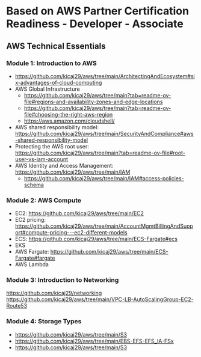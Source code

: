 # Based on AWS Partner Certification Readiness - Developer - Associate

## AWS Technical Essentials

### Module 1: Introduction to AWS

* https://github.com/kicaj29/aws/tree/main/ArchitectingAndEcosystem#six-advantages-of-cloud-computing
* AWS Global Infrastructure
  * https://github.com/kicaj29/aws/tree/main?tab=readme-ov-file#regions-and-availability-zones-and-edge-locations
  * https://github.com/kicaj29/aws/tree/main?tab=readme-ov-file#choosing-the-right-aws-region
  * https://aws.amazon.com/cloudshell/
* AWS shared responsibility model: https://github.com/kicaj29/aws/tree/main/SecurityAndCompliance#aws-shared-responsibility-model
* Protecting the AWS root user: https://github.com/kicaj29/aws/tree/main?tab=readme-ov-file#root-user-vs-iam-account
* AWS Identity and Access Management: https://github.com/kicaj29/aws/tree/main/IAM
  * https://github.com/kicaj29/aws/tree/main/IAM#access-policies-schema

### Module 2: AWS Compute

* EC2: https://github.com/kicaj29/aws/tree/main/EC2
* EC2 pricing: https://github.com/kicaj29/aws/tree/main/AccountMgmtBillingAndSupport#compute-pricing---ec2-different-models
* ECS: https://github.com/kicaj29/aws/tree/main/ECS-Fargate#ecs
* EKS
* AWS Fargate: https://github.com/kicaj29/aws/tree/main/ECS-Fargate#fargate
* AWS Lambda

### Module 3: Introduction to Networking

https://github.com/kicaj29/networking   
https://github.com/kicaj29/aws/tree/main/VPC-LB-AutoScalingGroup-EC2-Route53

### Module 4: Storage Types

* https://github.com/kicaj29/aws/tree/main/S3   
* https://github.com/kicaj29/aws/tree/main/EBS-EFS-EFS_IA-FSx   
* https://github.com/kicaj29/aws/tree/main/S3   